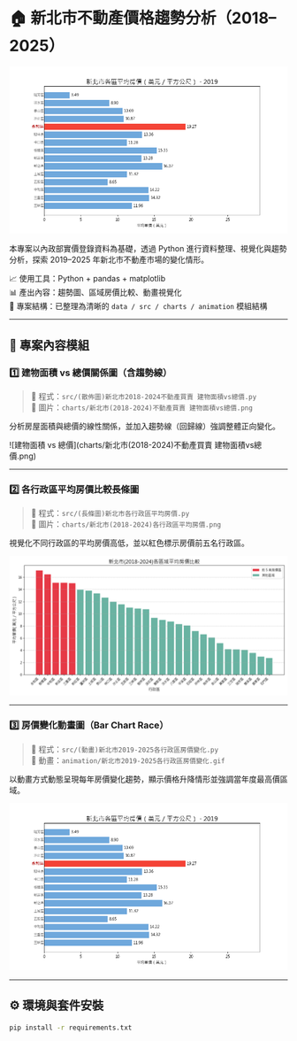 # 🏠 新北市不動產價格趨勢分析（2018–2025）

![房價變化動畫](animation/新北市2019-2025各行政區房價變化.gif)

本專案以內政部實價登錄資料為基礎，透過 Python 進行資料整理、視覺化與趨勢分析，探索 2019–2025 年新北市不動產市場的變化情形。

📈 使用工具：Python + pandas + matplotlib  
📊 產出內容：趨勢圖、區域房價比較、動畫視覺化  
📁 專案結構：已整理為清晰的 `data / src / charts / animation` 模組結構

---

## 📁 專案內容模組

### 1️⃣ 建物面積 vs 總價關係圖（含趨勢線）

> 🔹 程式：`src/(散佈圖)新北市2018-2024不動產買賣 建物面積vs總價.py`  
> 🔹 圖片：`charts/新北市(2018-2024)不動產買賣 建物面積vs總價.png`

分析房屋面積與總價的線性關係，並加入趨勢線（回歸線）強調整體正向變化。

![建物面積 vs 總價](charts/新北市(2018-2024)不動產買賣 建物面積vs總價.png)

---

### 2️⃣ 各行政區平均房價比較長條圖

> 🔹 程式：`src/(長條圖)新北市各行政區平均房價.py`  
> 🔹 圖片：`charts/新北市(2018-2024)各行政區平均房價.png`

視覺化不同行政區的平均房價高低，並以紅色標示房價前五名行政區。

![各區平均房價比較](charts/新北市(2018-2024)各行政區平均房價.png)

---

### 3️⃣ 房價變化動畫圖（Bar Chart Race）

> 🔹 程式：`src/(動畫)新北市2019-2025各行政區房價變化.py`  
> 🔹 動畫：`animation/新北市2019-2025各行政區房價變化.gif`

以動畫方式動態呈現每年房價變化趨勢，顯示價格升降情形並強調當年度最高價區域。

![房價變化動畫](animation/新北市2019-2025各行政區房價變化.gif)

---

## ⚙️ 環境與套件安裝

```bash
pip install -r requirements.txt

